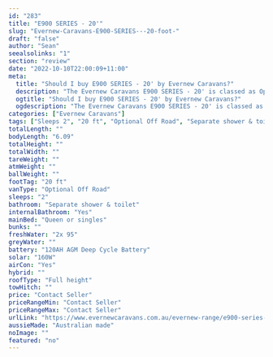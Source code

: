 ```yaml
---
id: "283"
title: "E900 SERIES - 20'"
slug: "Evernew-Caravans-E900-SERIES---20-foot-"
draft: "false"
author: "Sean"
seealsolinks: "1"
section: "review"
date: "2022-10-10T22:00:09+11:00"
meta:
  title: "Should I buy E900 SERIES - 20' by Evernew Caravans?"
  description: "The Evernew Caravans E900 SERIES - 20' is classed as Optional Off Road, and sleeps 2 people. It is Australian made and comes in at 20 ft. It generally has Separate shower & toilet."
  ogtitle: "Should I buy E900 SERIES - 20' by Evernew Caravans?"
  ogdescription: "The Evernew Caravans E900 SERIES - 20' is classed as Optional Off Road, and sleeps 2 people. It is Australian made and comes in at 20 ft. It generally has Separate shower & toilet."
categories: ["Evernew Caravans"]
tags: ["Sleeps 2", "20 ft", "Optional Off Road", "Separate shower & toilet", "Full height", "Price Unknown"]
totalLength: ""
bodyLength: "6.09"
totalHeight: ""
totalWidth: ""
tareWeight: ""
atmWeight: ""
ballWeight: ""
footTag: "20 ft"
vanType: "Optional Off Road"
sleeps: "2"
bathroom: "Separate shower & toilet"
internalBathroom: "Yes"
mainBed: "Queen or singles"
bunks: ""
freshWater: "2x 95"
greyWater: ""
battery: "120AH AGM Deep Cycle Battery"
solar: "160W"
airCon: "Yes"
hybrid: ""
roofType: "Full height"
towHitch: ""
price: "Contact Seller"
priceRangeMin: "Contact Seller"
priceRangeMax: "Contact Seller"
urlLink: "https://www.evernewcaravans.com.au/evernew-range/e900-series-20"
aussieMade: "Australian made"
noImage: ""
featured: "no"
---
```

